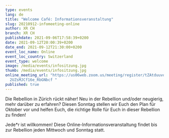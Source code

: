 ```yaml
---
type: events
lang: de
title: "Welcome Café: Informationsveranstaltung"
slug: 20210912-infomeeting-online
author: XR CH
branch: XR CH
publishdate: 2021-09-06T17:58:39+0200
date: 2021-09-12T20:00:39+0200
date_end: 2021-09-12T21:30:00+0200
event_loc_name: Online
event_loc_country: Switzerland
event_type: welcome
image: /media/events/infositzung.jpg
thumb: /media/events/infositzung.jpg
online_meeting_url: "https://us06web.zoom.us/meeting/register/tZAtduuvqDgpHNT-r\
  2UZsMJCf16e_RbGNbcf "
published: true
---
```

Die Rebellion in Zürich rückt näher! Neu in der Rebellion und/oder neugierig, mehr darüber zu erfahren? Diesen Sonntag stellen wir Euch den Plan für Oktober vor und helfen Euch, die richtige Rolle für Euch in dieser Rebellion zu finden! 

Jede*r ist willkommen! Diese Online-Informationsveranstaltung findet bis zur Rebellion jeden Mittwoch und Sonntag statt.